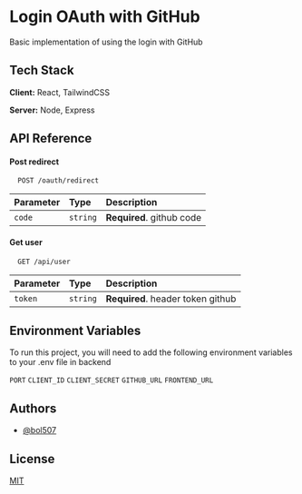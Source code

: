 
# Login OAuth with GitHub

Basic implementation of using the login with GitHub


## Tech Stack

**Client:** React, TailwindCSS

**Server:** Node, Express


## API Reference

#### Post redirect

```http
  POST /oauth/redirect
```

| Parameter | Type     | Description                |
| :-------- | :------- | :------------------------- |
| `code` | `string` | **Required**. github code |

#### Get user

```http
  GET /api/user
```

| Parameter | Type     | Description                       |
| :-------- | :------- | :-------------------------------- |
| `token`      | `string` | **Required**. header token github  |



## Environment Variables

To run this project, you will need to add the following environment variables to your .env file in backend

`PORT`
`CLIENT_ID`
`CLIENT_SECRET`
`GITHUB_URL`
`FRONTEND_URL`


## Authors

- [@bol507](https://github.com/bol507)


## License

[MIT](https://choosealicense.com/licenses/mit/)